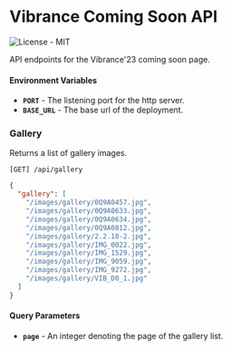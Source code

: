 # Vibrance Coming Soon API

![License - MIT](https://img.shields.io/badge/license-MIT-blue)

API endpoints for the Vibrance'23 coming soon page.

#### Environment Variables

- **`PORT`** - The listening port for the http server.
- **`BASE_URL`** - The base url of the deployment.

### Gallery

Returns a list of gallery images.

```
[GET] /api/gallery
```

```json
{
  "gallery": [
    "/images/gallery/0Q9A0457.jpg",
    "/images/gallery/0Q9A0633.jpg",
    "/images/gallery/0Q9A0634.jpg",
    "/images/gallery/0Q9A0812.jpg",
    "/images/gallery/2.2.18-2.jpg",
    "/images/gallery/IMG_0022.jpg",
    "/images/gallery/IMG_1529.jpg",
    "/images/gallery/IMG_9059.jpg",
    "/images/gallery/IMG_9272.jpg",
    "/images/gallery/VIB_D0_1.jpg"
  ]
}
```

#### Query Parameters

- **`page`** - An integer denoting the page of the gallery list.
